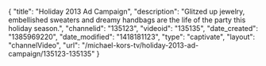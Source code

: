 {
    "title": "Holiday 2013 Ad Campaign",
    "description": "Glitzed up jewelry, embellished sweaters and dreamy handbags are the life of the party this holiday season.",
    "channelid": "135123",
    "videoid": "135135",
    "date_created": "1385969220",
    "date_modified": "1418181123",
    "type": "captivate",
    "layout": "channelVideo",
    "url": "\/michael-kors-tv\/holiday-2013-ad-campaign\/135123-135135"
}
